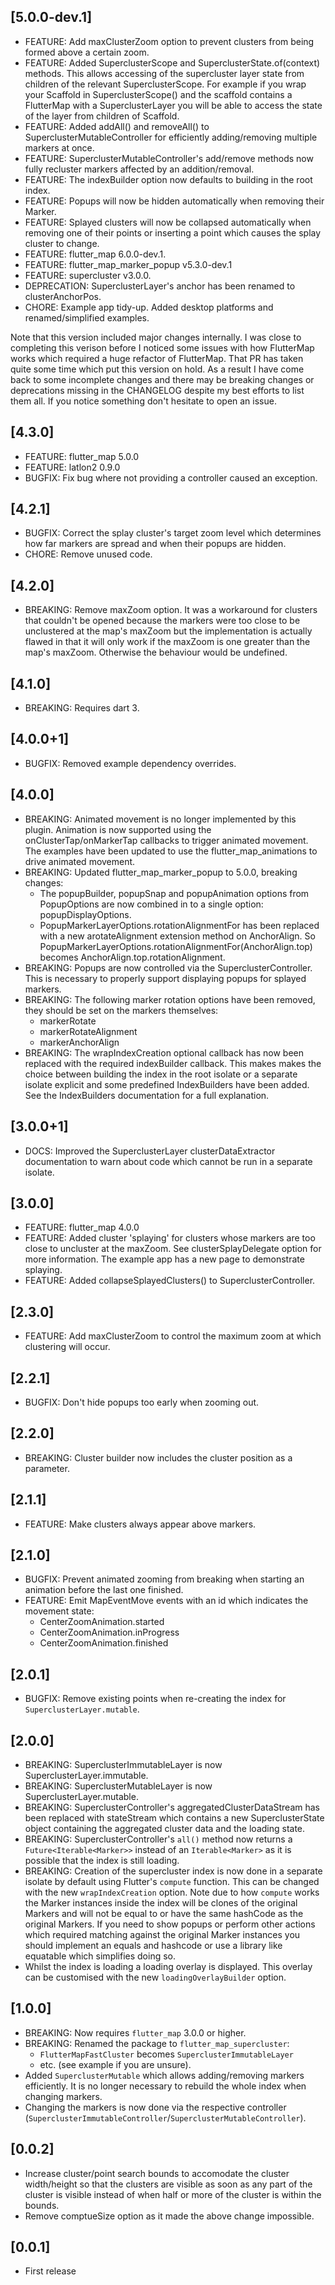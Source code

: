 ## [5.0.0-dev.1]
- FEATURE: Add maxClusterZoom option to prevent clusters from being formed
  above a certain zoom.
- FEATURE: Added SuperclusterScope and SuperclusterState.of(context) methods.
  This allows accessing of the supercluster layer state from children of the
  relevant SuperclusterScope. For example if you wrap your Scaffold in
  SuperclusterScope() and the scaffold contains a FlutterMap with a
  SuperclusterLayer you will be able to access the state of the layer from
  children of Scaffold.
- FEATURE: Added addAll() and removeAll() to SuperclusterMutableController for
  efficiently adding/removing multiple markers at once.
- FEATURE: SuperclusterMutableController's add/remove methods now fully
  recluster markers affected by an addition/removal.
- FEATURE: The indexBuilder option now defaults to building in the root index.
- FEATURE: Popups will now be hidden automatically when removing their Marker.
- FEATURE: Splayed clusters will now be collapsed automatically when removing
  one of their points or inserting a point which causes the splay cluster to
  change.
- FEATURE: flutter_map 6.0.0-dev.1.
- FEATURE: flutter_map_marker_popup v5.3.0-dev.1
- FEATURE: supercluster v3.0.0.
- DEPRECATION: SuperclusterLayer's anchor has been renamed to clusterAnchorPos.
- CHORE: Example app tidy-up. Added desktop platforms and renamed/simplified
  examples.

Note that this version included major changes internally. I was close to
completing this verison before I noticed some issues with how FlutterMap works
which required a huge refactor of FlutterMap. That PR has taken quite some time 
which put this version on hold. As a result I have come back to some incomplete
changes and there may be breaking changes or deprecations missing in the
CHANGELOG despite my best efforts to list them all. If you notice something
don't hesitate to open an issue.

## [4.3.0]

- FEATURE: flutter_map 5.0.0
- FEATURE: latlon2 0.9.0
- BUGFIX: Fix bug where not providing a controller caused an exception.

## [4.2.1]

- BUGFIX: Correct the splay cluster's target zoom level which determines how
  far markers are spread and when their popups are hidden.
- CHORE: Remove unused code.

## [4.2.0]

- BREAKING: Remove maxZoom option. It was a workaround for clusters that
  couldn't be opened because the markers were too close to be unclustered at
  the map's maxZoom but the implementation is actually flawed in that it will
  only work if the maxZoom is one greater than the map's maxZoom. Otherwise the
  behaviour would be undefined.

## [4.1.0]

- BREAKING: Requires dart 3.

## [4.0.0+1]

- BUGFIX: Removed example dependency overrides.

## [4.0.0]

- BREAKING: Animated movement is no longer implemented by this plugin.
  Animation is now supported using the onClusterTap/onMarkerTap callbacks to
  trigger animated movement. The examples have been updated to use the
  flutter_map_animations to drive animated movement.
- BREAKING: Updated flutter_map_marker_popup to 5.0.0, breaking changes:
  - The popupBuilder, popupSnap and popupAnimation options from PopupOptions
    are now combined in to a single option: popupDisplayOptions.
  - PopupMarkerLayerOptions.rotationAlignmentFor has been replaced with a new
    arotateAlignment extension method on AnchorAlign. So
    PopupMarkerLayerOptions.rotationAlignmentFor(AnchorAlign.top) becomes
    AnchorAlign.top.rotationAlignment.
- BREAKING: Popups are now controlled via the SuperclusterController. This is
  necessary to properly support displaying popups for splayed markers.
- BREAKING: The following marker rotation options have been removed, they
  should be set on the markers themselves:
  - markerRotate
  - markerRotateAlignment
  - markerAnchorAlign
- BREAKING: The wrapIndexCreation optional callback has now been replaced with
  the required indexBuilder callback. This makes makes the choice between
  building the index in the root isolate or a separate isolate explicit and
  some predefined IndexBuilders have been added. See the IndexBuilders
  documentation for a full explanation.

## [3.0.0+1]

- DOCS: Improved the SuperclusterLayer clusterDataExtractor documentation to
        warn about code which cannot be run in a separate isolate.

## [3.0.0]

- FEATURE: flutter_map 4.0.0
- FEATURE: Added cluster 'splaying' for clusters whose markers are too close to
           uncluster at the maxZoom. See clusterSplayDelegate option for more
           information. The example app has a new page to demonstrate splaying.
- FEATURE: Added collapseSplayedClusters() to SuperclusterController. 

## [2.3.0]

- FEATURE: Add maxClusterZoom to control the maximum zoom at which clustering
  will occur.

## [2.2.1]

- BUGFIX: Don't hide popups too early when zooming out.

## [2.2.0]

- BREAKING: Cluster builder now includes the cluster position as a parameter.

## [2.1.1]

- FEATURE: Make clusters always appear above markers.

## [2.1.0]

- BUGFIX: Prevent animated zooming from breaking when starting an animation
  before the last one finished.
- FEATURE: Emit MapEventMove events with an id which indicates the movement
  state:
    - CenterZoomAnimation.started
    - CenterZoomAnimation.inProgress
    - CenterZoomAnimation.finished

## [2.0.1]

- BUGFIX: Remove existing points when re-creating the index for
  `SuperclusterLayer.mutable`.

## [2.0.0]

- BREAKING: SuperclusterImmutableLayer is now SuperclusterLayer.immutable.
- BREAKING: SuperclusterMutableLayer is now SuperclusterLayer.mutable.
- BREAKING: SuperclusterController's aggregatedClusterDataStream has been
  replaced with stateStream which contains a new SuperclusterState object
  containing the aggregated cluster data and the loading state.
- BREAKING: SuperclusterController's `all()` method now returns a
  `Future<Iterable<Marker>>` instead of an `Iterable<Marker>` as it is possible
  that the index is still loading.
- BREAKING: Creation of the supercluster index is now done in a separate isolate
  by default using Flutter's `compute` function. This can be changed with the
  new `wrapIndexCreation` option. Note due to how `compute` works the Marker
  instances inside the index will be clones of the original Markers and will not
  be equal to or have the same hashCode as the original Markers. If you need to
  show popups or perform other actions which required matching against the
  original Marker instances you should implement an equals and hashcode or use a
  library like equatable which simplifies doing so.
- Whilst the index is loading a loading overlay is displayed. This overlay can
  be customised with the new `loadingOverlayBuilder` option.

## [1.0.0]

- BREAKING: Now requires `flutter_map` 3.0.0 or higher.
- BREAKING: Renamed the package to `flutter_map_supercluster`:
    - `FlutterMapFastCluster` becomes `SuperclusterImmutableLayer`
    - etc. (see example if you are unsure).
- Added `SuperclusterMutable` which allows adding/removing markers efficiently.
  It is no longer necessary to rebuild the whole index when changing markers.
- Changing the markers is now done via the respective controller
  (`SuperclusterImmutableController`/`SuperclusterMutableController`).

## [0.0.2]

- Increase cluster/point search bounds to accomodate the cluster width/height so
  that the clusters are visible as soon as any part of the cluster is visible
  instead of when half or more of the cluster is within the bounds.
- Remove comptueSize option as it made the above change impossible.

## [0.0.1]

- First release

